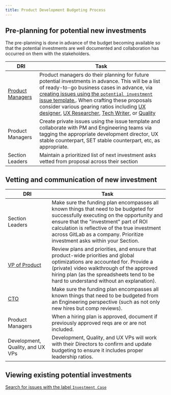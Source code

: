 ```yaml
---
title: Product Development Budgeting Process
---
```


## Pre-planning for potential new investments

The pre-planning is done in advance of the budget becoming available so that the potential investments are well documented and collaboration has occurred on them with the stakeholders.

| DRI | Task |
| --- | --- |
| [Product Managers](/job-families/product/product-manager/) | Product managers do their planning for future potential investments in advance.  This will be a list of ready-to-go business cases in advance, via [creating issues using the `potential investment` issue template.](https://gitlab.com/gitlab-com/Product/-/issues/new?issuable_template=Investment-Case). When crafting these proposals consider various gearing ratios including [UX designer](/handbook/product/ux/performance-indicators/#product-designer-gearing-ratio), [UX Researcher](/handbook/product/ux/performance-indicators/#ux-researcher-gearing-ratio), [Tech Writer](/handbook/product/ux/performance-indicators/#technical-writer-gearing-ratio), or [Quality](/handbook/engineering/quality/#software-engineer-in-test) |
| Product Managers | Create private issues using the issue template and collaborate with PM and Engineering teams via tagging the appropriate development director, UX stable counterpart, SET stable counterpart, etc, as appropriate. |
| Section Leaders | Maintain a prioritized list of next investment asks vetted from proposal across their section |

## Vetting and communication of new investment

| DRI | Task |
| --- | --- |
| Section Leaders | Make sure the funding plan encompasses all known things that need to be budgeted for successfully executing on the opportunity and ensure that the "investment" part of ROI calculation is reflective of the true investment across GitLab as a company. Prioritize investment asks within your Section. |
| [VP of Product](https://gitlab.com/david) | Review plans and priorities, and ensure that product-wide priorities and global optimizations are accounted for. Provide a (private) video walkthrough of the approved hiring plan (as the spreadsheets tend to be hard to understand without an explanation). |
| [CTO](https://gitlab.com/edjdev) | Make sure the funding plan encompasses all known things that need to be budgeted from an Engineering perspective (such as not only new hires but comp reviews). |
| Product Managers | When a hiring plan is approved, document if previously approved reqs are or are not included. |
| Development, Quality, and UX VPs |  Development, Quality, and UX VPs will work with their Directors to confirm and update budgeting to ensure it includes proper leadership ratios. |

## Viewing existing potential investments

[Search for issues with the label `Investment Case`](https://gitlab.com/gitlab-com/Product/-/issues?scope=all&state=opened&label_name[]=Investment%20Case)
